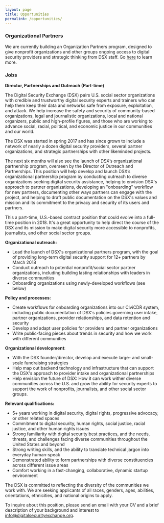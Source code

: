 ```yaml
---
layout: page
title: Opportunities
permalink: /opportunities/
---
```


### Organizational Partners

We are currently building an Organization Partners program, designed to give nonprofit organizations and other groups ongoing access to digital security providers and strategic thinking from DSX staff. Go [here](https://www.digitalsecurityexchange.org/partners/) to learn more.

### Jobs

**Director, Partnerships and Outreach (Part-time)**

The Digital Security Exchange (DSX) pairs U.S. social sector organizations with credible and trustworthy digital security experts and trainers who can help them keep their data and networks safe from exposure, exploitation, and attack. We help increase the safety and security of community-based organizations, legal and journalistic organizations, local and national organizers, public and high-profile figures, and those who are working to advance social, racial, political, and economic justice in our communities and our world.

The DSX was started in spring 2017 and has since grown to include a network of nearly a dozen digital security providers, several partner organizations, and strategic partnerships with other likeminded projects.

The next six months will also see the launch of DSX’s organizational partnership program, overseen by the Director of Outreach and Partnerships. This position will help develop and launch DSX’s organizational partnership program by conducting outreach to diverse organizations seeking digital security assistance, helping to envision DSX's approach to partner organizations, developing an "onboarding" workflow for new partners, documenting other ways partners can engage with the project, and helping to draft public documentation on the DSX's values and mission and its commitment to the privacy and security of its users and partners.

This a part-time, U.S.-based contract position that could evolve into a full-time position in 2018. It's a great opportunity to help direct the course of the DSX and its mission to make digital security more accessible to nonprofits, journalists, and other social sector groups.

**Organizational outreach:**

* Lead the launch of DSX's organizational partners program, with the goal of providing long-term digital security support for 12+ partners by March 2018
* Conduct outreach to potential nonprofit/social sector partner organizations, including building lasting relationships with leaders in diverse communities
* Onboarding organizations using newly-developed workflows (see below)

**Policy and processes:**

* Create workflows for onboarding organizations into our CiviCDR system, including public documentation of DSX's policies governing user intake, partner organizations, provider relationships, and data retention and security
* Develop and adapt user policies for providers and partner organizations
* Write public-facing pieces about trends in security and how we work with different communities

**Organizational development:**

* With the DSX founder/director, develop and execute large- and small-scale fundraising strategies
* Help map out backend technology and infrastructure that can support the DSX's approach to provider intake and organizational partnerships
* Help envision the future of DSX: How it can work wither diverse communities across the U.S. and grow the ability for security experts to support the work of nonprofits, journalists, and other social sector groups.

**Relevant qualifications:**

* 5+ years working in digital security, digital rights, progressive advocacy, or other related spaces
* Commitment to digital security, human rights, social justice, racial justice, and other human rights issues
* Strong familiarity with digital security best practices, and the needs, threats, and challenges facing diverse communities throughout the United States and beyond
* Strong writing skills, and the ability to translate technical jargon into everyday human-speak
* Demonstrated ability to form partnerships with diverse constituencies across different issue areas
* Comfort working in a fast-changing, collaborative, dynamic startup environment

The DSX is committed to reflecting the diversity of the communities we work with. We are seeking applicants of all races, genders, ages, abilities, orientations, ethnicities, and national origins to apply.

To inquire about this position, please send an email with your CV and a brief description of your background and interest to <a href="mailto:info@digitalsecurityexchange.org">info@digitalsecurityexchange.org</a>.
